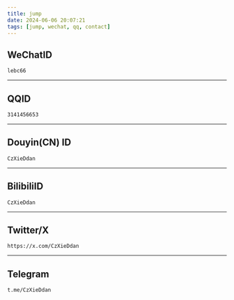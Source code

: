 ```yaml
---
title: jump
date: 2024-06-06 20:07:21
tags: [jump, wechat, qq, contact]
---
```


WeChatID
---
```
lebc66
```

---

QQID
---
```
3141456653
```

---

Douyin(CN) ID
---
```
CzXieDdan
```

---

BilibiliID
---
```
CzXieDdan
```

---

Twitter/X
---
```
https://x.com/CzXieDdan
```

---

Telegram
---
```
t.me/CzXieDdan
```



